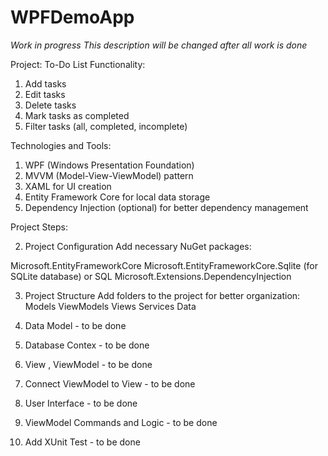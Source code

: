 # WPFDemoApp

_Work in progress_
_This description will be changed after all work is done_

Project: To-Do List
Functionality:

1. Add tasks
2. Edit tasks
3. Delete tasks
4. Mark tasks as completed
5. Filter tasks (all, completed, incomplete)

Technologies and Tools:

1. WPF (Windows Presentation Foundation)
2. MVVM (Model-View-ViewModel) pattern
3. XAML for UI creation
4. Entity Framework Core for local data storage
5. Dependency Injection (optional) for better dependency management

Project Steps:

2. Project Configuration
   Add necessary NuGet packages:

Microsoft.EntityFrameworkCore
Microsoft.EntityFrameworkCore.Sqlite (for SQLite database) or SQL
Microsoft.Extensions.DependencyInjection

3. Project Structure
   Add folders to the project for better organization:
   Models
   ViewModels
   Views
   Services
   Data
4. Data Model - to be done
5. Database Contex - to be done

6. View , ViewModel - to be done
7. Connect ViewModel to View - to be done
8. User Interface - to be done
9. ViewModel Commands and Logic - to be done
10. Add XUnit Test - to be done
